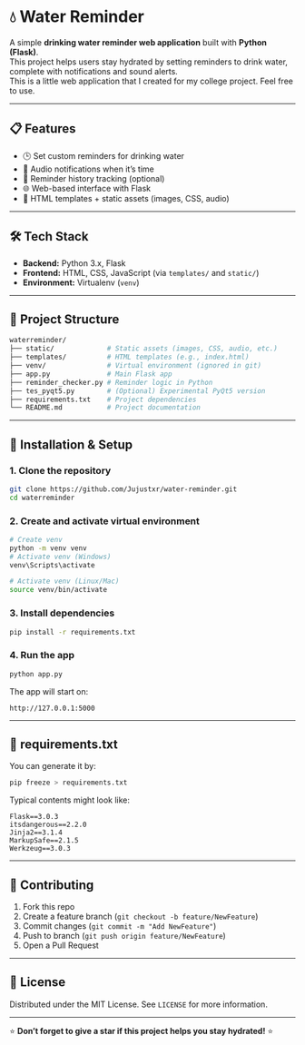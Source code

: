 
# 💧 Water Reminder

A simple **drinking water reminder web application** built with **Python (Flask)**.  
This project helps users stay hydrated by setting reminders to drink water, complete with notifications and sound alerts.  
This is a little web application that I created for my college project. Feel free to use.  

---

## 📋 Features

- 🕒 Set custom reminders for drinking water  
- 🔔 Audio notifications when it’s time  
- 📜 Reminder history tracking (optional)  
- 🌐 Web-based interface with Flask  
- 🎨 HTML templates + static assets (images, CSS, audio)  

---

## 🛠️ Tech Stack

- **Backend:** Python 3.x, Flask  
- **Frontend:** HTML, CSS, JavaScript (via `templates/` and `static/`)  
- **Environment:** Virtualenv (`venv`)  

---

## 📂 Project Structure

```bash
waterreminder/
├── static/             # Static assets (images, CSS, audio, etc.)
├── templates/          # HTML templates (e.g., index.html)
├── venv/               # Virtual environment (ignored in git)
├── app.py              # Main Flask app
├── reminder_checker.py # Reminder logic in Python
├── tes_pyqt5.py        # (Optional) Experimental PyQt5 version
├── requirements.txt    # Project dependencies
└── README.md           # Project documentation
````
---

## 🚀 Installation & Setup

### 1. Clone the repository
```bash
git clone https://github.com/Jujustxr/water-reminder.git
cd waterreminder
````

### 2. Create and activate virtual environment

```bash
# Create venv
python -m venv venv
# Activate venv (Windows)
venv\Scripts\activate

# Activate venv (Linux/Mac)
source venv/bin/activate
```

### 3. Install dependencies

```bash
pip install -r requirements.txt
```

### 4. Run the app

```bash
python app.py
```

The app will start on:

```
http://127.0.0.1:5000
```

---

## 📜 requirements.txt

You can generate it by:

```bash
pip freeze > requirements.txt
```

Typical contents might look like:

```
Flask==3.0.3
itsdangerous==2.2.0
Jinja2==3.1.4
MarkupSafe==2.1.5
Werkzeug==3.0.3
```

---

## 🤝 Contributing

1. Fork this repo
2. Create a feature branch (`git checkout -b feature/NewFeature`)
3. Commit changes (`git commit -m "Add NewFeature"`)
4. Push to branch (`git push origin feature/NewFeature`)
5. Open a Pull Request

---

## 📝 License

Distributed under the MIT License.
See `LICENSE` for more information.

---

⭐ **Don’t forget to give a star if this project helps you stay hydrated!** ⭐
